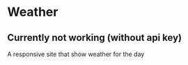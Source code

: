 # Weather
## Currently not working (without api key)
A responsive site that show weather for the day
